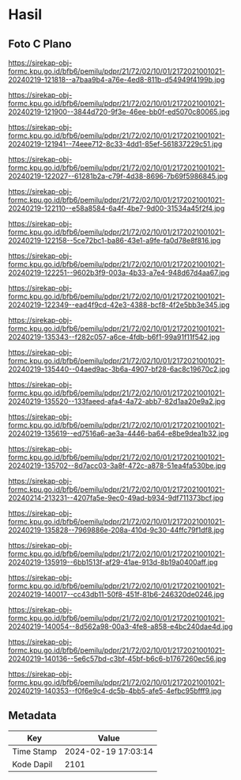 # Hasil

## Foto C Plano

https://sirekap-obj-formc.kpu.go.id/bfb6/pemilu/pdpr/21/72/02/10/01/2172021001021-20240219-121818--a7baa9b4-a76e-4ed8-811b-d54949f4199b.jpg

https://sirekap-obj-formc.kpu.go.id/bfb6/pemilu/pdpr/21/72/02/10/01/2172021001021-20240219-121900--3844d720-9f3e-46ee-bb0f-ed5070c80065.jpg

https://sirekap-obj-formc.kpu.go.id/bfb6/pemilu/pdpr/21/72/02/10/01/2172021001021-20240219-121941--74eee712-8c33-4dd1-85ef-561837229c51.jpg

https://sirekap-obj-formc.kpu.go.id/bfb6/pemilu/pdpr/21/72/02/10/01/2172021001021-20240219-122027--61281b2a-c79f-4d38-8696-7b69f5986845.jpg

https://sirekap-obj-formc.kpu.go.id/bfb6/pemilu/pdpr/21/72/02/10/01/2172021001021-20240219-122110--e58a8584-6a4f-4be7-9d00-31534a45f2f4.jpg

https://sirekap-obj-formc.kpu.go.id/bfb6/pemilu/pdpr/21/72/02/10/01/2172021001021-20240219-122158--5ce72bc1-ba86-43e1-a9fe-fa0d78e8f816.jpg

https://sirekap-obj-formc.kpu.go.id/bfb6/pemilu/pdpr/21/72/02/10/01/2172021001021-20240219-122251--9602b3f9-003a-4b33-a7e4-948d67d4aa67.jpg

https://sirekap-obj-formc.kpu.go.id/bfb6/pemilu/pdpr/21/72/02/10/01/2172021001021-20240219-122349--ead4f9cd-42e3-4388-bcf8-4f2e5bb3e345.jpg

https://sirekap-obj-formc.kpu.go.id/bfb6/pemilu/pdpr/21/72/02/10/01/2172021001021-20240219-135343--f282c057-a6ce-4fdb-b6f1-99a91f11f542.jpg

https://sirekap-obj-formc.kpu.go.id/bfb6/pemilu/pdpr/21/72/02/10/01/2172021001021-20240219-135440--04aed9ac-3b6a-4907-bf28-6ac8c19670c2.jpg

https://sirekap-obj-formc.kpu.go.id/bfb6/pemilu/pdpr/21/72/02/10/01/2172021001021-20240219-135520--133faeed-afa4-4a72-abb7-82d1aa20e9a2.jpg

https://sirekap-obj-formc.kpu.go.id/bfb6/pemilu/pdpr/21/72/02/10/01/2172021001021-20240219-135619--ed7516a6-ae3a-4446-ba64-e8be9dea1b32.jpg

https://sirekap-obj-formc.kpu.go.id/bfb6/pemilu/pdpr/21/72/02/10/01/2172021001021-20240219-135702--8d7acc03-3a8f-472c-a878-51ea4fa530be.jpg

https://sirekap-obj-formc.kpu.go.id/bfb6/pemilu/pdpr/21/72/02/10/01/2172021001021-20240214-213231--4207fa5e-9ec0-49ad-b934-9df711373bcf.jpg

https://sirekap-obj-formc.kpu.go.id/bfb6/pemilu/pdpr/21/72/02/10/01/2172021001021-20240219-135828--7969886e-208a-410d-9c30-44ffc79f1df8.jpg

https://sirekap-obj-formc.kpu.go.id/bfb6/pemilu/pdpr/21/72/02/10/01/2172021001021-20240219-135919--6bb1513f-af29-41ae-913d-8b19a0400aff.jpg

https://sirekap-obj-formc.kpu.go.id/bfb6/pemilu/pdpr/21/72/02/10/01/2172021001021-20240219-140017--cc43db11-50f8-451f-81b6-246320de0246.jpg

https://sirekap-obj-formc.kpu.go.id/bfb6/pemilu/pdpr/21/72/02/10/01/2172021001021-20240219-140054--8d562a98-00a3-4fe8-a858-e4bc240dae4d.jpg

https://sirekap-obj-formc.kpu.go.id/bfb6/pemilu/pdpr/21/72/02/10/01/2172021001021-20240219-140136--5e6c57bd-c3bf-45bf-b6c6-b1767260ec56.jpg

https://sirekap-obj-formc.kpu.go.id/bfb6/pemilu/pdpr/21/72/02/10/01/2172021001021-20240219-140353--f0f6e9c4-dc5b-4bb5-afe5-4efbc95bfff9.jpg


## Metadata

| Key        | Value               |
| ---------- | ------------------- |
| Time Stamp | 2024-02-19 17:03:14 |
| Kode Dapil | 2101                |



